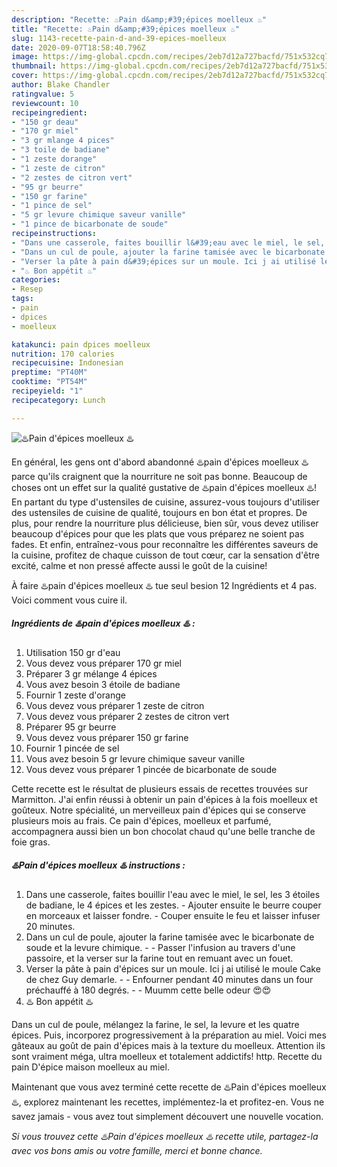 ```yaml
---
description: "Recette: ♨️Pain d&amp;#39;épices moelleux ♨️"
title: "Recette: ♨️Pain d&amp;#39;épices moelleux ♨️"
slug: 1143-recette-pain-d-and-39-epices-moelleux
date: 2020-09-07T18:58:40.796Z
image: https://img-global.cpcdn.com/recipes/2eb7d12a727bacfd/751x532cq70/♨️pain-depices-moelleux-♨️-photo-principale-de-la-recette.jpg
thumbnail: https://img-global.cpcdn.com/recipes/2eb7d12a727bacfd/751x532cq70/♨️pain-depices-moelleux-♨️-photo-principale-de-la-recette.jpg
cover: https://img-global.cpcdn.com/recipes/2eb7d12a727bacfd/751x532cq70/♨️pain-depices-moelleux-♨️-photo-principale-de-la-recette.jpg
author: Blake Chandler
ratingvalue: 5
reviewcount: 10
recipeingredient:
- "150 gr deau"
- "170 gr miel"
- "3 gr mlange 4 pices"
- "3 toile de badiane"
- "1 zeste dorange"
- "1 zeste de citron"
- "2 zestes de citron vert"
- "95 gr beurre"
- "150 gr farine"
- "1 pince de sel"
- "5 gr levure chimique saveur vanille"
- "1 pince de bicarbonate de soude"
recipeinstructions:
- "Dans une casserole, faites bouillir l&#39;eau avec le miel, le sel, les 3 étoiles de badiane, le 4 épices et les zestes. Ajouter ensuite le beurre couper en morceaux et laisser fondre. Couper ensuite le feu et laisser infuser 20 minutes."
- "Dans un cul de poule, ajouter la farine tamisée avec le bicarbonate de soude et la levure chimique.   Passer l&#39;infusion au travers d&#39;une passoire, et la verser sur la farine tout en remuant avec un fouet."
- "Verser la pâte à pain d&#39;épices sur un moule. Ici j ai utilisé le moule Cake de chez Guy demarle.   Enfourner pendant 40 minutes dans un four préchauffé à 180 degrés.   Muumm cette belle odeur 😍😍"
- "♨️ Bon appétit ♨️"
categories:
- Resep
tags:
- pain
- dpices
- moelleux

katakunci: pain dpices moelleux 
nutrition: 170 calories
recipecuisine: Indonesian
preptime: "PT40M"
cooktime: "PT54M"
recipeyield: "1"
recipecategory: Lunch

---
```



![♨️Pain d&#39;épices moelleux ♨️](https://img-global.cpcdn.com/recipes/2eb7d12a727bacfd/751x532cq70/♨️pain-depices-moelleux-♨️-photo-principale-de-la-recette.jpg)

En général, les gens ont d'abord abandonné ♨️pain d&#39;épices moelleux ♨️ parce qu'ils craignent que la nourriture ne soit pas bonne. Beaucoup de choses ont un effet sur la qualité gustative de ♨️pain d&#39;épices moelleux ♨️! En partant du type d'ustensiles de cuisine, assurez-vous toujours d'utiliser des ustensiles de cuisine de qualité, toujours en bon état et propres. De plus, pour rendre la nourriture plus délicieuse, bien sûr, vous devez utiliser beaucoup d'épices pour que les plats que vous préparez ne soient pas fades. Et enfin, entraînez-vous pour reconnaître les différentes saveurs de la cuisine, profitez de chaque cuisson de tout cœur, car la sensation d'être excité, calme et non pressé affecte aussi le goût de la cuisine!

<!--inarticleads1-->

À faire ♨️pain d&#39;épices moelleux ♨️ tue seul besion 12 Ingrédients et 4 pas. Voici comment vous cuire il.

##### Ingrédients de ♨️pain d&#39;épices moelleux ♨️ :

1. Utilisation 150 gr d&#39;eau
1. Vous devez vous préparer 170 gr miel
1. Préparer 3 gr mélange 4 épices
1. Vous avez besoin 3 étoile de badiane
1. Fournir 1 zeste d&#39;orange
1. Vous devez vous préparer 1 zeste de citron
1. Vous devez vous préparer 2 zestes de citron vert
1. Préparer 95 gr beurre
1. Vous devez vous préparer 150 gr farine
1. Fournir 1 pincée de sel
1. Vous avez besoin 5 gr levure chimique saveur vanille
1. Vous devez vous préparer 1 pincée de bicarbonate de soude


Cette recette est le résultat de plusieurs essais de recettes trouvées sur Marmitton. J&#39;ai enfin réussi à obtenir un pain d&#39;épices à la fois moelleux et goûteux. Notre spécialité, un merveilleux pain d&#39;épices qui se conserve plusieurs mois au frais. Ce pain d&#39;épices, moelleux et parfumé, accompagnera aussi bien un bon chocolat chaud qu&#39;une belle tranche de foie gras. 

<!--inarticleads2-->

##### ♨️Pain d&#39;épices moelleux ♨️ instructions :

1. Dans une casserole, faites bouillir l&#39;eau avec le miel, le sel, les 3 étoiles de badiane, le 4 épices et les zestes. - Ajouter ensuite le beurre couper en morceaux et laisser fondre. - Couper ensuite le feu et laisser infuser 20 minutes.
1. Dans un cul de poule, ajouter la farine tamisée avec le bicarbonate de soude et la levure chimique.  -  - Passer l&#39;infusion au travers d&#39;une passoire, et la verser sur la farine tout en remuant avec un fouet.
1. Verser la pâte à pain d&#39;épices sur un moule. Ici j ai utilisé le moule Cake de chez Guy demarle.  -  - Enfourner pendant 40 minutes dans un four préchauffé à 180 degrés.  -  - Muumm cette belle odeur 😍😍
1. ♨️ Bon appétit ♨️


Dans un cul de poule, mélangez la farine, le sel, la levure et les quatre épices. Puis, incorporez progressivement à la préparation au miel. Voici mes gâteaux au goût de pain d&#39;épices mais à la texture du moelleux. Attention ils sont vraiment méga, ultra moelleux et totalement addictifs! http. Recette du pain D&#39;épice maison moelleux au miel. 

<!--inarticleads1-->

<p>
Maintenant que vous avez terminé cette recette de ♨️Pain d&#39;épices moelleux ♨️, explorez maintenant les recettes, implémentez-la et profitez-en. Vous ne savez jamais - vous avez tout simplement découvert une nouvelle vocation.
</p>

<p>
<i>Si vous trouvez cette ♨️Pain d&#39;épices moelleux ♨️ recette utile, partagez-la avec vos bons amis ou votre famille, merci et bonne chance.</i>
</p>
